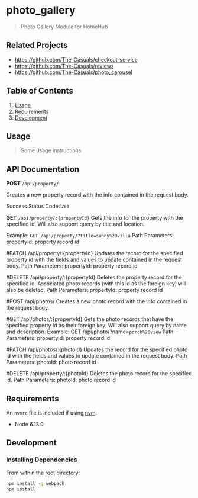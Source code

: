 # photo_gallery

> Photo Gallery Module for HomeHub

## Related Projects

  - https://github.com/The-Casuals/checkout-service
  - https://github.com/The-Casuals/reviews
  - https://github.com/The-Casuals/photo_carousel


## Table of Contents

1. [Usage](#Usage)
1. [Requirements](#requirements)
1. [Development](#development)

## Usage

> Some usage instructions

## API Documentation

**POST** `/api/property/`

Creates a new property record with the info contained in the request body. 

Success Status Code: `201`

**GET** `/api/property/:{propertyId}`
Gets the info for the property with the specified id. Will also support query by title and location. 

Example: `GET /api/property/?title=sunny%20villa`
Path Parameters: 
propertyId: property record id

#PATCH /api/property/:{propertyId}
Updates the record for the specified property id with the fields and values to update contained in the request body. 
Path Parameters: 
propertyId: property record id

#DELETE /api/property/:{propertyId}
Deletes the property record for the specified id. Associated photo records (with this id as the foreign key) will also be deleted. 
Path Parameters: 
propertyId: property record id

#POST /api/photos/
Creates a new photo record with the info contained in the request body. 

#GET /api/photos/:{propertyId}
Gets the photo records that have the specified property id as their foreign key. Will also support query by name and description. 
Example: GET /api/photo/?name=`porch%20view`
Path Parameters: 
propertyId: property record id

#PATCH /api/photos/:{photoId}
Updates the record for the specified photo id with the fields and values to update contained in the request body. 
Path Parameters: 
photoId: photo record id

#DELETE /api/property/:{photoId}
Deletes the photo record for the specified id. 
Path Parameters: 
photoId: photo record id

## Requirements

An `nvmrc` file is included if using [nvm](https://github.com/creationix/nvm).

- Node 6.13.0

## Development

### Installing Dependencies

From within the root directory:

```sh
npm install -g webpack
npm install
```
